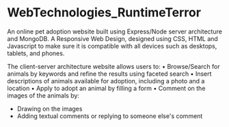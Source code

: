 # WebTechnologies_RuntimeTerror

An online pet adoption website built using Express/Node server architecture and MongoDB. A Responsive Web Design, designed using CSS, HTML and Javascript to make sure it is compatible with all devices such as desktops, tablets, and phones.

The client-server architecture website allows users to:
• Browse/Search for animals by keywords and refine the results using faceted search
• Insert descriptions of animals available for adoption, including a photo and a location
• Apply to adopt an animal by filling a form
• Comment on the images of the animals by: 
  - Drawing on the images
  - Adding textual comments or replying to someone else's comment
